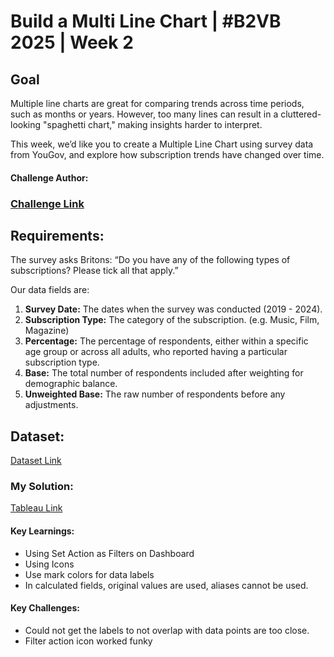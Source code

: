 #  Build a Multi Line Chart | #B2VB 2025 | Week 2

## Goal
Multiple line charts are great for comparing trends across time periods, such as months or years. However, too many lines can result in a cluttered-looking "spaghetti chart," making insights harder to interpret.

This week, we’d like you to create a Multiple Line Chart using survey data from YouGov, and explore how subscription trends have changed over time.
#### Challenge Author: <name of author>

### [Challenge Link](https://data.world/back2vizbasics/2025week-2-build-a-multiple-line-chart)

## Requirements:
The survey asks Britons:
“Do you have any of the following types of subscriptions? Please tick all that apply.”

Our data fields are:

1. **Survey Date:** The dates when the survey was conducted (2019 - 2024).
2. **Subscription Type:** The category of the subscription. (e.g. Music, Film, Magazine)
3. **Percentage:** The percentage of respondents, either within a specific age group or across all adults, who reported having a particular subscription type.
4. **Base:** The total number of respondents included after weighting for demographic balance.
5. **Unweighted Base:** The raw number of respondents before any adjustments.

## Dataset:
[Dataset Link](URL)

### My Solution:
[Tableau Link](https://public.tableau.com/views/B2VB2025Week2-BuildaMulti-LineChart/B2VB2025Week2-BuildaMultilineChart?:language=en-US&:sid=&:redirect=auth&:display_count=n&:origin=viz_share_link)

#### Key Learnings:
* Using Set Action as Filters on Dashboard
* Using Icons
* Use mark colors for data labels
* In calculated fields, original values are used, aliases cannot be used.

#### Key Challenges:
* Could not get the labels to not overlap with data points are too close.
* Filter action icon worked funky
